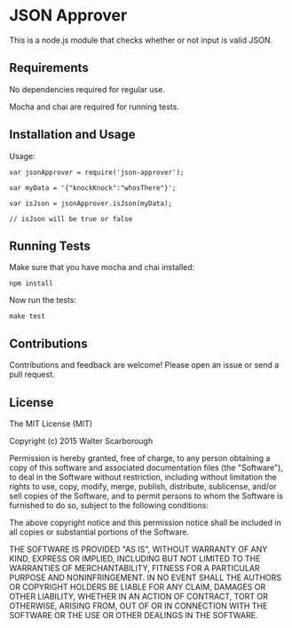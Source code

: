 # JSON Approver

This is a node.js module that checks whether or not input is valid JSON.

## Requirements

No dependencies required for regular use.

Mocha and chai are required for running tests.

## Installation and Usage

Usage:

```
var jsonApprover = require('json-approver');

var myData = '{"knockKnock":"whosThere"}';

var isJson = jsonApprover.isJson(myData);

// isJson will be true or false
```

## Running Tests

Make sure that you have mocha and chai installed:

```
npm install
```

Now run the tests:

```
make test
```

## Contributions

Contributions and feedback are welcome! Please open an issue or send a pull request.

## License
The MIT License (MIT)

Copyright (c) 2015 Walter Scarborough

Permission is hereby granted, free of charge, to any person obtaining a copy
of this software and associated documentation files (the "Software"), to deal
in the Software without restriction, including without limitation the rights
to use, copy, modify, merge, publish, distribute, sublicense, and/or sell
copies of the Software, and to permit persons to whom the Software is
furnished to do so, subject to the following conditions:

The above copyright notice and this permission notice shall be included in all
copies or substantial portions of the Software.

THE SOFTWARE IS PROVIDED "AS IS", WITHOUT WARRANTY OF ANY KIND, EXPRESS OR
IMPLIED, INCLUDING BUT NOT LIMITED TO THE WARRANTIES OF MERCHANTABILITY,
FITNESS FOR A PARTICULAR PURPOSE AND NONINFRINGEMENT. IN NO EVENT SHALL THE
AUTHORS OR COPYRIGHT HOLDERS BE LIABLE FOR ANY CLAIM, DAMAGES OR OTHER
LIABILITY, WHETHER IN AN ACTION OF CONTRACT, TORT OR OTHERWISE, ARISING FROM,
OUT OF OR IN CONNECTION WITH THE SOFTWARE OR THE USE OR OTHER DEALINGS IN THE
SOFTWARE.
